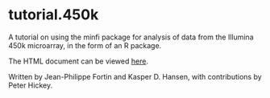# tutorial.450k

A tutorial on using the minfi package for analysis of data from the Illumina 450k microarray, in the form of an R package.

The HTML document can be viewed [here](https://htmlpreview.github.io/?https://github.com/PeteHaitch/tutorial.450k/blob/master/inst/doc/methylation450k.html).

Written by Jean-Philippe Fortin and Kasper D. Hansen, with contributions by Peter Hickey.

